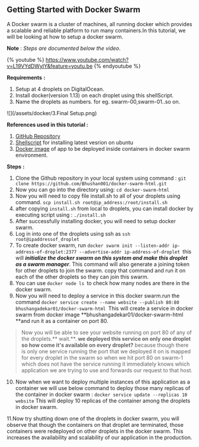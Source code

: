 ## Getting Started with Docker Swarm

A Docker swarm is a cluster of machines, all running docker which provides a scalable and reliable platform to run many containers.In this tutorial, we will be looking at how to setup a docker swarm.

**Note** : _Steps are documented below the video_.

{% youtube %} https://www.youtube.com/watch?v=L19VYdDWyIY&feature=youtu.be {% endyoutube %}

**Requirements** **:** 

1. Setup at 4 droplets on DigitalOcean.
2. Install docker\(version 1.13\) on each droplet using this shellScript. 
3. Name the droplets as numbers. for eg. swarm-00,swarm-01..so on.

![](/assets/docker/3.Final Setup.png)

**References used in this tutorial :**

1. [GitHub Repository](https://github.com/Bhushan001/docker-swarm-html) 
2. [Shellscript](https://gist.github.com/Bhushan001/857c2761fd6b85e072d6451c4c4a2d35) for installing latest vesrion on ubuntu
3. [Docker image](https://hub.docker.com/r/bhushangadekar01/docker-swarm-html/) of app to be deployed inside containers in docker swarm environment.

**Steps** **:**

1. Clone the Github repository in your local system using command :
   `git clone https://github.com/Bhushan001/docker-swarm-html.git`
2. Now you can go into the directory using: `cd docker-swarm-html`
3. Now you will need to copy file install.sh to all of your droplets using command.                                                                                 `scp install.sh root@ip_address:/root/install.sh`
4. after copying `install.sh` from local to droplets, you can install docker by executing script using : `./install.sh`
5. After successfully installing docker, you will need to setup docker swarm.
6. Log in into one of the droplets using ssh as `ssh root@ipaddressof_droplet `
7. To create docker swarm, run `docker swarm init --listen-addr ip-address-of-droplet:2377 --advertise-addr ip-address-of-droplet `this will _**initialize the docker swarm on this system and make this droplet as a swarm manager**_. This command will also generate a joining token for other droplets to join the swarm. copy that command and run it on each of the other droplets so they can join this swarm. 
8. You can use `docker node ls `to check how many nodes are there in the docker swarm.
9. Now you will need to deploy a service in this docker swarm.run the command                                                                         `docker service create --name website --publish 80:80 bhushangadekar01/docker-swarm-html `This will create a service in docker swarm from docker image **bhushangadekar01/docker-swarm-html **and run it as a container on port 80.

> Now you will be able to see your website running on port 80 of any of the droplets.** wait.**. **we deployed this service on only one droplet so how come it's available on every droplet?** because though there is only one service running the port that we deployed it on is mapped for every droplet in the swarm so when we hit port 80 on swarm-1 which does not have the service running it immediately knows which application we are trying to use and forwards our request to that host.

   10. Now when we want to deploy multiple instances of this application as a container we will use below command to deploy those many replicas of the container in docker swarm : `docker service update --replicas 10 website`  This will deploy 10 replicas of the container among the droplets in docker swarm.

   11.Now try shutting down one of the droplets in docker swarm, you will observe that though the containers on that droplet are terminated, those containers were redeployed on other droplets in the docker swarm. This increases the availability and scalability of our application in the production.









